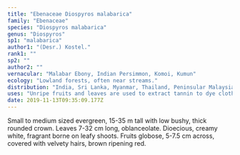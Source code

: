 ```yaml
---
title: "Ebenaceae Diospyros malabarica"
family: "Ebenaceae"
species: "Diospyros malabarica"
genus: "Diospyros"
sp1: "malabarica"
author1: "(Desr.) Kostel."
rank1: ""
sp2: ""
author2: ""
vernacular: "Malabar Ebony, Indian Persimmon, Komoi, Kumun"
ecology: "Lowland forests, often near streams."
distribution: "India, Sri Lanka, Myanmar, Thailand, Peninsular Malaysia and Indonesia."
uses: "Unripe fruits and leaves are used to extract tannin to dye cloth black and tanning nets and hides. Fruits are edible. Occasionally planted as ornamental."
date: 2019-11-13T09:35:09.177Z
---
```

Small to medium sized evergreen, 15-35 m tall with low bushy, thick rounded crown. Leaves 7-32 cm long, oblanceolate. Dioecious, creamy white, fragrant borne on leafy shoots. Fruits globose, 5-7.5 cm across, covered with velvety hairs, brown ripening red.